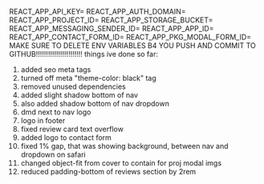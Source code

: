 REACT_APP_API_KEY=
REACT_APP_AUTH_DOMAIN=
REACT_APP_PROJECT_ID=
REACT_APP_STORAGE_BUCKET=
REACT_APP_MESSAGING_SENDER_ID=
REACT_APP_APP_ID=
REACT_APP_CONTACT_FORM_ID=
REACT_APP_PKG_MODAL_FORM_ID=
MAKE SURE TO DELETE ENV VARIABLES B4 YOU PUSH AND COMMIT TO GITHUB!!!!!!!!!!!!!!!!!!!!!!!
things ive done so far: 
1) added seo meta tags
2) turned off meta "theme-color: black" tag
3) removed unused dependencies
4) added slight shadow bottom of nav
5) also added shadow bottom of nav dropdown
6) dmd next to nav logo
7) logo in footer
8) fixed review card text overflow
9) added logo to contact form
10) fixed 1% gap, that was showing background, between nav and dropdown on safari
11) changed object-fit from cover to contain for proj modal imgs
12) reduced padding-bottom of reviews section by 2rem
